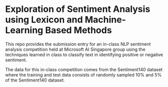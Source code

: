 # Exploration of Sentiment Analysis using Lexicon and Machine-Learning Based Methods 

This repo provides the submission entry for an in-class NLP sentiment analysis competition held at Microsoft AI Singapore group using the techniques learned in class to classify text in identifying positive or negative sentiment.

The data for this in-class competition comes from the Sentiment140 dataset where the training and test data consists of randomly sampled 10% and 5% of the Sentiment140 dataset.




